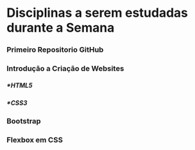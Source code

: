 # Disciplinas a serem estudadas durante a Semana
### Primeiro Repositorio GitHub
### Introdução a Criação de Websites
##### *HTML5
##### *CSS3
### Bootstrap
### Flexbox em CSS
